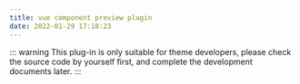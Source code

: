```yaml
---
title: vue component preview plugin
date: 2022-01-29 17:18:23
---
```


::: warning
This plug-in is only suitable for theme developers, please check the source code by yourself first, and complete the development documents later.
:::
